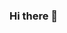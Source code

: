 ### Hi there 👋

<!--
**ldgmaia/ldgmaia** is a ✨ _special_ ✨ repository because its `README.md` (this file) appears on your GitHub profile.

Here are some ideas to get you started:

- 🔭 I’m currently working on ...
- 🌱 I’m currently learning ...
- 👯 I’m looking to collaborate on ...
- 🤔 I’m looking for help with ...
- 💬 Ask me about ...
- 📫 How to reach me: ...
- 😄 Pronouns: ...
- ⚡ Fun fact: ...

[![Anurag's GitHub stats](https://github-readme-stats.vercel.app/api?username=ldgmaia)](https://github.com/ldgmaia/github-readme-stats)
![Top Langs](https://github-readme-stats.vercel.app/api/top-langs/?username=ldgmaia&layout=compact)
-->
